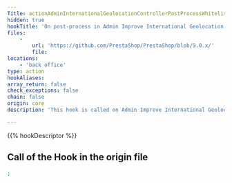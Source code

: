 ```yaml
---
Title: actionAdminInternationalGeolocationControllerPostProcessWhitelistBefore
hidden: true
hookTitle: 'On post-process in Admin Improve International Geolocation Controller'
files:
    -
        url: 'https://github.com/PrestaShop/PrestaShop/blob/9.0.x/'
        file: 
locations:
    - 'back office'
type: action
hookAliases: 
array_return: false
check_exceptions: false
chain: false
origin: core
description: 'This hook is called on Admin Improve International Geolocation post-process before processing the Whitelist form'

---
```


{{% hookDescriptor %}}

## Call of the Hook in the origin file

```php
;
```
